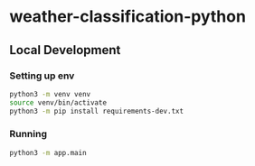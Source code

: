 # weather-classification-python

## Local Development

### Setting up env

```bash
python3 -m venv venv
source venv/bin/activate
python3 -m pip install requirements-dev.txt
```

### Running

```bash
python3 -m app.main
```